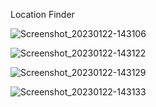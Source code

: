 Location Finder
      


![Screenshot_20230122-143106](https://user-images.githubusercontent.com/98439391/224525243-823505ad-b22c-4105-bf3b-3b8c0e1557aa.jpg)





![Screenshot_20230122-143122](https://user-images.githubusercontent.com/98439391/224525258-1428d0a3-046b-4253-98cf-e84683b2d64c.jpg)


![Screenshot_20230122-143129](https://user-images.githubusercontent.com/98439391/224525262-9af8f283-83b1-43af-80a8-5d42cc8e1def.jpg)


![Screenshot_20230122-143133](https://user-images.githubusercontent.com/98439391/224525267-07e4d044-834d-4c05-907a-049af4164a63.jpg)


